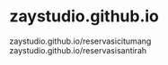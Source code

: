 # zaystudio.github.io
<script async="async" data-cfasync="false" src="//pl26872764.profitableratecpm.com/b9f2f5003a42e68c2cf9fc61a5e328c9/invoke.js"></script>
<div id="container-b9f2f5003a42e68c2cf9fc61a5e328c9"></div>
zaystudio.github.io/reservasicitumang <br>
zaystudio.github.io/reservasisantirah
